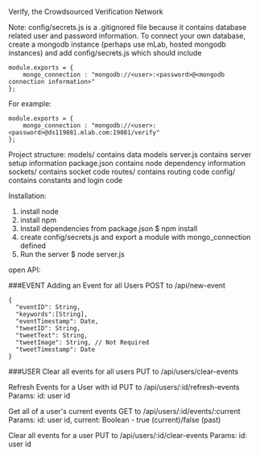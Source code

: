 Verify, the Crowdsourced Verification Network

Note: config/secrets.js is a .gitignored file because it contains database related user and password information.
To connect your own database, create a mongodb instance (perhaps use mLab, hosted mongodb instances) and add
config/secrets.js which should include
```
module.exports = {
    mongo_connection : "mongodb://<user>:<password>@<mongodb connection information>"
};
```
For example:
```
module.exports = {
    mongo_connection : "mongodb://<user>:<password>@ds119081.mlab.com:19081/verify"
};
```

Project structure:
models/ contains data models
server.js contains server setup information
package.json contains node dependency information
sockets/ contains socket code
routes/ contains routing code
config/ contains constants and login code

Installation:
1) install node
2) install npm
3) Install dependencies from package.json
$ npm install
4) create config/secrets.js and export a module with mongo_connection defined
5) Run the server
$ node server.js

open API:

###EVENT
Adding an Event for all Users
POST to /api/new-event
```
{
  "eventID": String,
  "keywords":[String],
  "eventTimestamp": Date,
  "tweetID": String,
  "tweetText": String,
  "tweetImage": String, // Not Required
  "tweetTimestamp": Date
}
```

###USER
Clear all events for all users
PUT to /api/users/clear-events

Refresh Events for a User with id
PUT to /api/users/:id/refresh-events
Params: id: user id

Get all of a user's current events
GET to /api/users/:id/events/:current
Params: id: user id, current: Boolean - true (current)/false (past)

Clear all events for a user
PUT to /api/users/:id/clear-events
Params: id: user id




